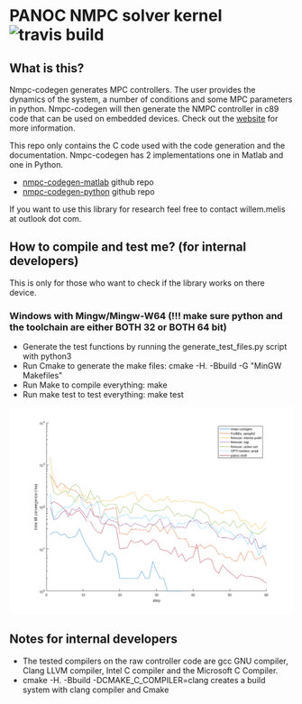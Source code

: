 # PANOC NMPC solver kernel ![travis build](https://travis-ci.org/kul-forbes/nmpc-codegen.svg?branch=master)
## What is this?
Nmpc-codegen generates MPC controllers. The user provides the dynamics of the system, a number of conditions and some MPC parameters in python. Nmpc-codegen will then generate the NMPC controller in c89 code that can be used on embedded devices. Check out the [website](https://kul-forbes.github.io/nmpc-codegen/) for more information.

This repo only contains the C code used with the code generation and the documentation. Nmpc-codegen has 2 implementations one in Matlab and one in Python. 

- [nmpc-codegen-matlab](https://github.com/kul-forbes/nmpc-codegen-matlab) github repo
- [nmpc-codegen-python](https://github.com/kul-forbes/nmpc-codegen-python) github repo

If you want to use this library for research feel free to contact willem.melis at outlook dot com.

## How to compile and test me? (for internal developers)
This is only for those who want to check if the library works on there device. 
### Windows with Mingw/Mingw-W64 (!!! make sure python and the toolchain are either BOTH 32 or BOTH 64 bit)
- Generate the test functions by running the generate_test_files.py script with python3
- Run Cmake to generate the make files: cmake -H. -Bbuild -G "MinGW Makefiles"
- Run Make to compile everything: make
- Run make test to test everything: make test

![alt text](trailer_example_time_log.png "Time till convergence simple simulation")

## Notes for internal developers
- The tested compilers on the raw controller code are gcc GNU compiler, Clang LLVM compiler, Intel C compiler and the Microsoft C Compiler.
- cmake -H. -Bbuild -DCMAKE_C_COMPILER=clang creates a build system with clang compiler and Cmake
